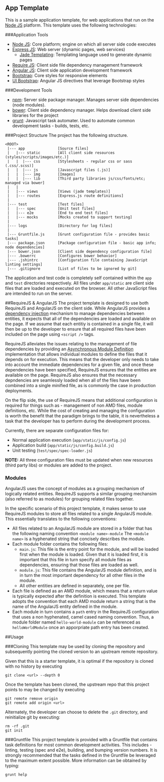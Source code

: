 ## App Template

This is a sample application template, for web applications that run on the [Node JS](http://nodejs.org) platform. This template uses the following technologies:

###Application Tools
* [Node JS](http://nodejs.org/): Core platform; engine on which all server side code executes
* [Express JS](http://expressjs.com/): Web server (dynamic pages, web services)
    * [Jade Templating](http://jade-lang.com/): Templating language used to generate dynamic pages 
* [Require JS](http://requirejs.org): Client side file dependency management framework
* [Angular JS](https://angularjs.org/): Client side application development framework
* [Bootstrap](http://getbootstrap.com/): Core styles for responsive elements
* [UI Bootstrap](http://angular-ui.github.io/bootstrap/): Angular JS directives that leverage Bootstrap styles


###Development Tools
* [npm](https://www.npmjs.org/): Server side package manager. Manages server side dependencies (node modules).
* [bower](http://bower.io): Client side dependency manager. Helps download client side libraries for the project
* [grunt](http://gruntjs.com/): Javascript task automater. Used to automate common development tasks - builds, tests, etc.

###Project Structure
The project has the following structure.

```
<ROOT>
 |--- app               [Source files]
 |   |--- static        [All client side resources (styles/scripts/images/etc.)]
 |   |  |--- css        [Stylesheets - regular css or sass (.css/.scss)]
 |   |  |--- js         [Javascript files (.js)]
 |   |  |--- img        [Images]
 |   |  |--- lib        [Third party libraries js/css/fonts/etc; managed via bower]
 |   |
 |   |--- views         [Views (jade templates)]
 |   |--- routes        [Express.js route definitions]
 |
 |--- test              [Test files]
 |   |--- spec          [Unit test files]
 |   |--- e2e           [End to end test files]
 |   |--- mocks         [Mocks created to support testing]
 |
 |--- logs              [Directory for log files]
 |
 |--- Gruntfile.js      [Grunt configuration file - provides basic tasks]
 |--- package.json      [Package configuration file - basic app info; node dependencies]
 |--- bower.json        [Client side dependency configuration file]
 |--- .bowerrc          [Configures bower behavior]
 |--- .jshintrc         [Configuration file containing JavaScript linting settings]
 |--- .gitignore        [List of files to be ignored by git]

```
The application and test code is completely self contained within the `app` and `test` directories respectively. All files under `app/static` are client side files that are loaded and executed on the browser. All other JavaScript files are intended to run on the server.

##RequireJS & AngularJS
The project template is designed to use both RequireJS and AngularJS on the client side. While AngularJS provides a [dependency injection](https://docs.angularjs.org/guide/di) mechanism to manage dependencies between entities, it expects that all of the dependencies are loaded and available on the page. If we assume that each entitiy is contained in a single file, it will then be up to the developer to ensure that all required files have been included on the page using `<script />` tags.

RequireJS alleviates the issues relating to the management of file dependencies by providing an [Asynchronous Module Definition](https://github.com/amdjs/amdjs-api/wiki/AMD) implementation that allows individual modules to define the files that it depends on for execution. This means that the developer only needs to take into account the immediate dependencies for a given file, and once these dependencies have been specified, RequireJS ensures that the entities are available on the page. RequireJS also ensures that the necessary depndencies are seamlessly loaded when all of the files have been combined into a single minified file, as is commonly the case in production deployments.

On the flip side, the use of RequireJS means that additional configuration is required for things such as - management of non AMD files, module definitions, etc. While the cost of creating and managing the configuration is worth the benefit that the paradigm brings to the table, it is nevertheless a task that the developer has to perform during the development process.

Currently, there are separate configuration files for:
* Normal application execution (`app/static/js/config.js`)
* Application build (`app/static/js/config.build.js`)
* Unit testing (`test/spec/spec-loader.js`)

**NOTE:** All three configuration files must be updated when new resources (third party libs) or modules are added to the project. 

### Modules
AngularJS uses the concept of modules as a grouping mechanism of logically related entities. RequireJS supports a similar grouping mechansim (also referred to as modules) for grouping related files together.

In the specific scenario of this project template, it makes sense to use RequireJS modules to store all files related to a single AngularJS module. This essentially translates to the following conventions:
* All files related to an AngularJS module are stored in a folder that has the following naming convention `<module name>-module` The `<module name>` is a hyphenated string that concisely describes the module.
* Each module folder contains the following files:
    * `main.js`: This file is the entry point for the module, and will be loaded first when the module is loaded. Given that it is loaded first, it is important that this file in turn specify all module files as dependencies, ensuring that those files are loaded as well.
    * `module.js`: This file contains the AngularJS module definition, and is in turn the most important dependency for all other files in the module.
    * All other entities are defined in separately, one per file.
* Each file is defined as an AMD module, which means that a return value is typically expected after the definition is executed. This template adopts the convention that each AMD module return a string that is the name of the AngularJS entity defined in the module.
* Each module in turn contains a `path` entry in the RequireJS configuration that uses a non hyphenated, camel cased naming convention. Thus, a module folder named `hello-world-module` can be referenced as `helloWorldModule` once an apporpriate path entry has been created.

##Usage

###Cloning
This template may be used by cloning the repository and subsequently pointing the cloned version to an upstream remote repository.

Given that this is a starter template, it is optimal if the repository is cloned with no history by executing
```
git clone <url> --depth 0
```
Once the template has been cloned, the upstream repo that this project points to may be changed by executing
```
git remote remove origin
git remote add origin <url>
```
Alternately, the developer can choose to delete the `.git` directory, and reinitialize git by executing:
```
rm -rf .git
git init
```

###Gruntfile
This project template is provided with a Gruntfile that contains task definitions for most common development activities. This includes - linting, testing (spec and e2e), building, and bumping version numbers. It is strongly recommended that the tasks defined in the Gruntfile be leveraged to the maximum extent possible. More information can be obtained by typing:
```
grunt help
```
